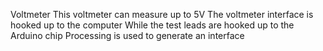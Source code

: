 Voltmeter
This voltmeter can measure up to 5V
The voltmeter interface is hooked up to the computer
While the test leads are hooked up to the Arduino chip
Processing is used to generate an interface